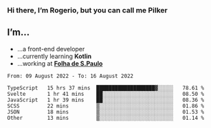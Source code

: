 ### Hi there, I’m Rogerio, but you can call me Pilker

## I’m…
- …a front-end developer
- …currently learning **Kotlin**
- …working at [**Folha de S.Paulo**](https://www.folha.com.br/)

<!--START_SECTION:waka-->

```text
From: 09 August 2022 - To: 16 August 2022

TypeScript   15 hrs 37 mins  ███████████████████▓░░░░░   78.61 %
Svelte       1 hr 41 mins    ██░░░░░░░░░░░░░░░░░░░░░░░   08.50 %
JavaScript   1 hr 39 mins    ██░░░░░░░░░░░░░░░░░░░░░░░   08.36 %
SCSS         22 mins         ▒░░░░░░░░░░░░░░░░░░░░░░░░   01.86 %
JSON         18 mins         ▒░░░░░░░░░░░░░░░░░░░░░░░░   01.53 %
Other        13 mins         ▒░░░░░░░░░░░░░░░░░░░░░░░░   01.14 %
```

<!--END_SECTION:waka-->
